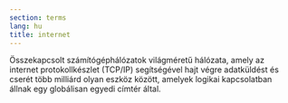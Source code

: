 ```yaml
---
section: terms
lang: hu
title: internet
---
```


Összekapcsolt számítógéphálózatok világméretű hálózata, amely az internet protokollkészlet (TCP/IP) segítségével hajt végre adatküldést és cserét több milliárd olyan eszköz között, amelyek logikai kapcsolatban állnak egy globálisan egyedi címtér által.
